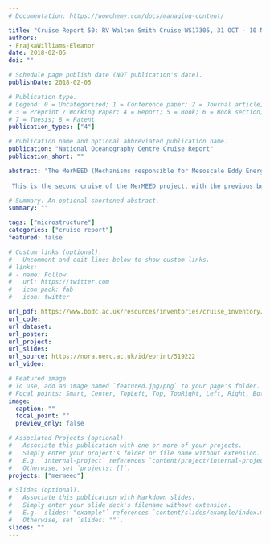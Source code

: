 ```yaml
---
# Documentation: https://wowchemy.com/docs/managing-content/

title: "Cruise Report 50: RV Walton Smith Cruise WS17305, 31 OCT - 10 NOV 2017, Miami to Miami, USA, MerMEED microstructure cruise report. CR No. 50"
authors: 
- FrajkaWilliams-Eleanor
date: 2018-02-05
doi: ""

# Schedule page publish date (NOT publication's date).
publishDate: 2018-02-05

# Publication type.
# Legend: 0 = Uncategorized; 1 = Conference paper; 2 = Journal article;
# 3 = Preprint / Working Paper; 4 = Report; 5 = Book; 6 = Book section;
# 7 = Thesis; 8 = Patent
publication_types: ["4"]

# Publication name and optional abbreviated publication name.
publication: "National Oceanography Centre Cruise Report"
publication_short: ""

abstract: "The MerMEED (Mechanisms responsible for Mesoscale Eddy Energy Dissipation) project is a NERC funded project (NE/N001745/1, 2015–2018) to investigate the levels of dissipation associated with eddies at a western boundary, in order to identify the mechanisms responsible. Mesoscale eddies are ubiquitous in the worlds oceans, and can be found in the subtropical Atlantic travelling slowly westward (at 4–5 cm/s), with a radius of about 100 km. These eddies are formed through baroclinic instability or wind forcing across the Atlantic, but when they reach the western boundary (east coast of the USA), they disappear from the satellite altimetry record. This disappearance of eddies occurs throughout the worlds oceans at western boundaries, but from altimetry alone, it is not known whether they disappear because energy is transferred to other wave modes or the mean flow, or whether it is locally dissipated through eddy-topography interactions.
 
 This is the second cruise of the MerMEED project, with the previous being detailed in [Frajka-Williams, 2017]. The purpose of this cruise was to (1) make microstructure temperature and shear measurements in order to measure dissipation at the intersection of an anticyclonic eddy and the steep topography to the east of Abaco, Bahamas, and (2) deploy standard and microstructure Seagliders. Of these, the standard Seagliders were intended to remain in the area for 4 months. During the 10 day cruise, 112 profiles of microstructure data were collected using a tethered microstructure profiler, and a shipboard 75 kHz ADCP collected concurrent measurements of ocean currents. This cruise is the second of several planned cruises for the MerMEED project, and the data collected are intended to complement additional field operations, including moored instruments added to the RAPID array (thermistors and ADCPs on the WB1 mooring) and a second glider deployment in the spring of 2018."

# Summary. An optional shortened abstract.
summary: ""

tags: ["microstructure"]
categories: ["cruise report"]
featured: false

# Custom links (optional).
#   Uncomment and edit lines below to show custom links.
# links:
# - name: Follow
#   url: https://twitter.com
#   icon_pack: fab
#   icon: twitter

url_pdf: https://www.bodc.ac.uk/resources/inventories/cruise_inventory/reports/waltonsmith_ws17305.pdf
url_code:
url_dataset: 
url_poster:
url_project:
url_slides:
url_source: https://nora.nerc.ac.uk/id/eprint/519222
url_video:

# Featured image
# To use, add an image named `featured.jpg/png` to your page's folder. 
# Focal points: Smart, Center, TopLeft, Top, TopRight, Left, Right, BottomLeft, Bottom, BottomRight.
image:
  caption: ""
  focal_point: ""
  preview_only: false

# Associated Projects (optional).
#   Associate this publication with one or more of your projects.
#   Simply enter your project's folder or file name without extension.
#   E.g. `internal-project` references `content/project/internal-project/index.md`.
#   Otherwise, set `projects: []`.
projects: ["mermeed"]

# Slides (optional).
#   Associate this publication with Markdown slides.
#   Simply enter your slide deck's filename without extension.
#   E.g. `slides: "example"` references `content/slides/example/index.md`.
#   Otherwise, set `slides: ""`.
slides: ""
---
```

